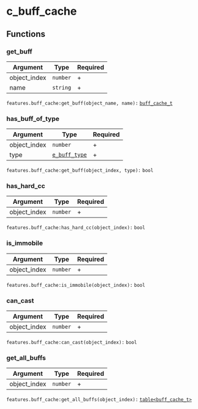 # c\_buff\_cache

## Functions

### get\_buff

| Argument      | Type     | Required |
| ------------- | -------- | -------- |
| object\_index | `number` | +        |
| name          | `string` | +        |

`features.buff_cache:get_buff(object_name, name):` [`buff_cache_t`](../structs/buff\_cache\_t.md)

### has\_buff\_of\_typ**e**

| Argument      | Type                                   | Required |
| ------------- | -------------------------------------- | -------- |
| object\_index | `number`                               | +        |
| type          | [`e_buff_type`](c\_buff\_cache.md)     | +        |

`features.buff_cache:get_buff(object_index, type):` `bool`

### has\_hard\_cc

| Argument      | Type     | Required |
| ------------- | -------- | -------- |
| object\_index | `number` | +        |

`features.buff_cache:has_hard_cc(object_index):` `bool`

### is\_immobile

| Argument      | Type     | Required |
| ------------- | -------- | -------- |
| object\_index | `number` | +        |

`features.buff_cache:is_immobile(object_index):` `bool`

### can\_cast

| Argument      | Type     | Required |
| ------------- | -------- | -------- |
| object\_index | `number` | +        |

`features.buff_cache:can_cast(object_index):` `bool`

### get\_all\_buffs

| Argument      | Type     | Required |
| ------------- | -------- | -------- |
| object\_index | `number` | +        |

`features.buff_cache:get_all_buffs(object_index):` [`table<buff_cache_t>`](../structs/buff\_cache\_t.md)

